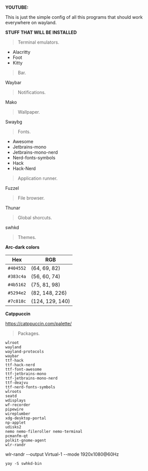 **YOUTUBE:** 

This is just the simple config of all this programs that should work everywhere on wayland.


**STUFF THAT WILL BE INSTALLED**

>Terminal emulators.

- Alacritty
- Foot
- Kitty

>Bar.

Waybar

>Notifications.

Mako

>Wallpaper.

Swaybg

>Fonts.

- Awesome 
- Jetbrains-mono
- Jetbrains-mono-nerd
- Nerd-fonts-symbols
- Hack
- Hack-Nerd

>Application runner.

Fuzzel

>File browser.

Thunar

>Global shorcuts.

swhkd

>Themes.

**Arc-dark colors**

| Hex       | RGB           |
|-----------|---------------|
| `#404552` | (64, 69, 82)  |
| `#383c4a` | (56, 60, 74)  |
| `#4b5162` | (75, 81, 98)  |
| `#5294e2` | (82, 148, 226)|
| `#7c818c` | (124, 129, 140)|


**Catppuccin**

https://catppuccin.com/palette/

>Packages.

```
wlroot
wayland
wayland-protocols
waybar
ttf-hack
ttf-hack-nerd
ttf-font-awesome
ttf-jetbrains-mono
ttf-jetbrains-mono-nerd
ttf-deajvu
ttf-nerd-fonts-symbols
wlroots
seatd
wdisplays
wf-recorder
pipewire
wireplumber
xdg-desktop-portal
np-applet
udisks2
nemo nemo-fileroller nemo-terminal
pcmanfm-qt
polkit-gnome-agent
wlr-randr
```

wlr-randr --output Virtual-1 --mode 1920x1080@60Hz

```
yay -S swhkd-bin
```
